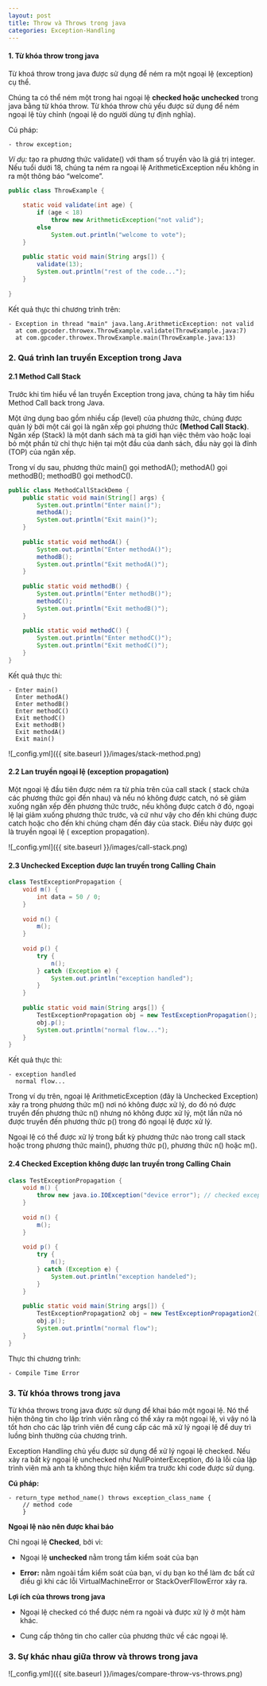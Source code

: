 ```yaml
---
layout: post
title: Throw và Throws trong java
categories: Exception-Handling
---
```


#### 1. Từ khóa throw trong java

Từ khoá throw trong java được sử dụng để ném ra một ngoại lệ (exception) cụ thể.

Chúng ta có thể ném một trong hai ngoại lệ **checked hoặc unchecked** trong java bằng từ khóa throw. Từ khóa throw chủ yếu được sử dụng để ném ngoại lệ tùy chỉnh (ngoại lệ do người dùng tự định nghĩa).

Cú pháp:

    - throw exception;

*Ví dụ:* tạo ra phương thức validate() với tham số truyền vào là giá trị integer. Nếu tuổi dưới 18, chúng ta ném ra ngoại lệ ArithmeticException nếu không in ra một thông báo “welcome”.

``` java 
public class ThrowExample {
 
    static void validate(int age) {
        if (age < 18)
            throw new ArithmeticException("not valid");
        else
            System.out.println("welcome to vote");
    }
 
    public static void main(String args[]) {
        validate(13);
        System.out.println("rest of the code...");
    }
 
}
```

Kết quả thực thi chương trình trên: 

    - Exception in thread "main" java.lang.ArithmeticException: not valid
      at com.gpcoder.throwex.ThrowExample.validate(ThrowExample.java:7)
      at com.gpcoder.throwex.ThrowExample.main(ThrowExample.java:13)

### 2. Quá trình lan truyền Exception trong Java

#### 2.1 Method Call Stack

Trước khi tìm hiểu về lan truyền Exception trong java, chúng ta hãy tìm hiểu Method Call back trong Java.

Một ứng dụng bao gồm nhiều cấp (level) của phương thức, chúng được quản lý bởi một cái gọi là ngăn xếp gọi phương thức **(Method Call Stack)**. Ngăn xếp (Stack) là một danh sách mà ta giới hạn việc thêm vào hoặc loại bỏ một phần tử chỉ thực hiện tại một đầu của danh sách, đầu này gọi là đỉnh (TOP) của ngăn xếp.

Trong ví dụ sau, phương thức main() gọi methodA(); methodA() gọi methodB(); methodB() gọi methodC().

``` java 
public class MethodCallStackDemo {
    public static void main(String[] args) {
        System.out.println("Enter main()");
        methodA();
        System.out.println("Exit main()");
    }
 
    public static void methodA() {
        System.out.println("Enter methodA()");
        methodB();
        System.out.println("Exit methodA()");
    }
 
    public static void methodB() {
        System.out.println("Enter methodB()");
        methodC();
        System.out.println("Exit methodB()");
    }
 
    public static void methodC() {
        System.out.println("Enter methodC()");
        System.out.println("Exit methodC()");
    }
}
```

Kết quả thực thi: 

    - Enter main()
      Enter methodA()
      Enter methodB()
      Enter methodC()
      Exit methodC()
      Exit methodB()
      Exit methodA()  
      Exit main()

![_config.yml]({{ site.baseurl }}/images/stack-method.png)


#### 2.2 Lan truyền ngoại lệ (exception propagation)

Một ngoại lệ đầu tiên được ném ra từ phía trên của call stack ( stack chứa các phương thức gọi đến nhau) và nếu nó không được catch, nó sẽ giảm xuống ngăn xếp đến phương thức trước, nếu không được catch ở đó, ngoại lệ lại giảm xuống phương thức trước, và cứ như vậy cho đến khi chúng được catch hoặc cho đến khi chúng chạm đến đáy của stack.
Điều này được gọi là truyền ngoại lệ ( exception propagation).

![_config.yml]({{ site.baseurl }}/images/call-stack.png)

#### 2.3 Unchecked Exception được lan truyền trong Calling Chain

``` java 
class TestExceptionPropagation {
    void m() {
        int data = 50 / 0;
    }
 
    void n() {
        m();
    }
 
    void p() {
        try {
            n();
        } catch (Exception e) {
            System.out.println("exception handled");
        }
    }
 
    public static void main(String args[]) {
        TestExceptionPropagation obj = new TestExceptionPropagation();
        obj.p();
        System.out.println("normal flow...");
    }
}
```

Kết quả thực thi: 

    - exception handled
      normal flow...

Trong ví dụ trên, ngoại lệ ArithmeticException (đây là Unchecked Exception) xảy ra trong phương thức m() nơi nó không được xử lý, do đó nó được truyền đến phương thức n() nhưng nó không được xử lý, một lần nữa nó được truyền đến phương thức p() trong đó ngoại lệ được xử lý.

Ngoại lệ có thể được xử lý trong bất kỳ phương thức nào trong call stack hoặc trong phương thức main(), phương thức p(), phương thức n() hoặc m().

#### 2.4 Checked Exception không được lan truyền trong Calling Chain

``` java
class TestExceptionPropagation {
    void m() {
        throw new java.io.IOException("device error"); // checked exception
    }
 
    void n() {
        m();
    }
 
    void p() {
        try {
            n();
        } catch (Exception e) {
            System.out.println("exception handeled");
        }
    }
 
    public static void main(String args[]) {
        TestExceptionPropagation2 obj = new TestExceptionPropagation2();
        obj.p();
        System.out.println("normal flow");
    }
}
```

Thực thi chương trình:

    - Compile Time Error

### 3. Từ khóa throws trong java

Từ khóa throws trong java được sử dụng để khai báo một ngoại lệ. Nó thể hiện thông tin cho lập trình viên rằng có thể xảy ra một ngoại lệ, vì vậy nó là tốt hơn cho các lập trình viên để cung cấp các mã xử lý ngoại lệ để duy trì luồng bình thường của chương trình.

Exception Handling chủ yếu được sử dụng để xử lý ngoại lệ checked. Nếu xảy ra bất kỳ ngoại lệ unchecked như NullPointerException, đó là lỗi của lập trình viên mà anh ta không thực hiện kiểm tra trước khi code được sử dụng.

**Cú pháp:**

    - return_type method_name() throws exception_class_name {
        // method code
        }

**Ngoại lệ nào nên được khai báo**

Chỉ ngoại lệ **Checked**, bởi vì:

+ Ngoại lệ **unchecked** nằm trong tầm kiểm soát của bạn

+ **Error:** nằm ngoài tầm kiểm soát của bạn, ví dụ bạn ko thể làm đc bất cứ điều gì khi các lỗi VirtualMachineError or StackOverFllowError xảy ra.

**Lợi ích của throws trong java**

+ Ngoại lệ checked có thể được ném ra ngoài và được xử lý ở một hàm khác.

+ Cung cấp thông tin cho caller của phương thức về các ngoại lệ. 

### 3. Sự khác nhau giữa throw và throws trong java

![_config.yml]({{ site.baseurl }}/images/compare-throw-vs-throws.png)